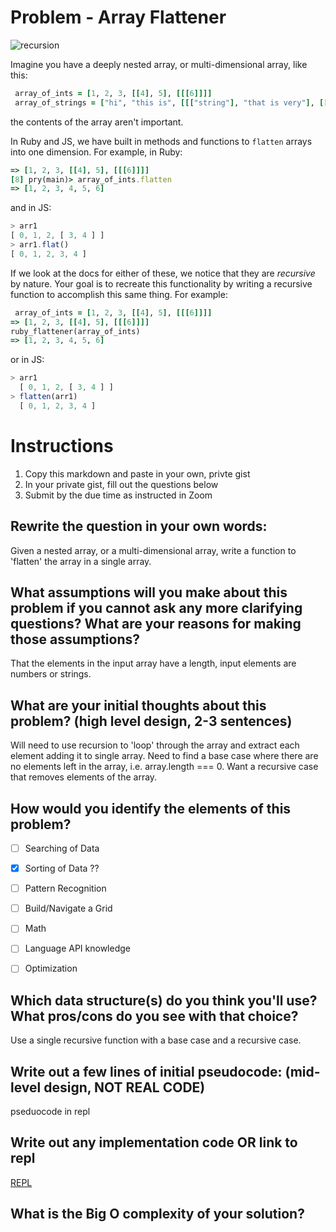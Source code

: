 # Problem - Array Flattener
![recursion](https://media.giphy.com/media/3GuP496Wrkos8/giphy.gif)

Imagine you have a deeply nested array, or multi-dimensional array, like this:

```rb
 array_of_ints = [1, 2, 3, [[4], 5], [[[6]]]]
 array_of_strings = ["hi", "this is", [[["string"], "that is very"], [[[["nested"]]]]]]
```
the contents of the array aren't important.

In Ruby and JS, we have built in methods and functions to `flatten` arrays into one dimension.  For example, in Ruby:

```rb
=> [1, 2, 3, [[4], 5], [[[6]]]]
[8] pry(main)> array_of_ints.flatten
=> [1, 2, 3, 4, 5, 6]
```
and in JS:

```js
> arr1
[ 0, 1, 2, [ 3, 4 ] ]
> arr1.flat()
[ 0, 1, 2, 3, 4 ]
```
If we look at the docs for either of these, we notice that they are _recursive_ by nature. Your goal is to recreate this functionality by writing a recursive function to accomplish this same thing. For example:

```rb
 array_of_ints = [1, 2, 3, [[4], 5], [[[6]]]]
=> [1, 2, 3, [[4], 5], [[[6]]]]
ruby_flattener(array_of_ints)
=> [1, 2, 3, 4, 5, 6]
```
or in JS:

```js
> arr1
  [ 0, 1, 2, [ 3, 4 ] ]
> flatten(arr1)
  [ 0, 1, 2, 3, 4 ]
```

# Instructions

1. Copy this markdown and paste in your own, privte gist
2. In your private gist, fill out the questions below
4. Submit by the due time as instructed in Zoom


## Rewrite the question in your own words:

Given a nested array, or a multi-dimensional array, write a function to 'flatten' the array in a single array.


## What assumptions will you make about this problem if you cannot ask any more clarifying questions? What are your reasons for making those assumptions?

That the elements in the input array have a length, input elements are numbers or strings.


## What are your initial thoughts about this problem? (high level design, 2-3 sentences)

Will need to use recursion to 'loop' through the array and extract each element adding it to single array.
Need to find a base case where there are no elements left in the array, i.e. array.length === 0.
Want a recursive case that removes elements of the array.


## How would you identify the elements of this problem?

- [ ] Searching of Data
- [X] Sorting of Data ??
- [ ] Pattern Recognition
- [ ] Build/Navigate a Grid
- [ ] Math
- [ ] Language API knowledge
- [ ] Optimization


## Which data structure(s) do you think you'll use? What pros/cons do you see with that choice?
Use a single recursive function with a base case and a recursive case.

## Write out a few lines of initial pseudocode: (mid-level design, NOT REAL CODE)

pseduocode in repl

## Write out any implementation code OR link to repl

[REPL](https://replit.com/@AlexThompson207/Array-Flattener#index.js)

## What is the Big O complexity of your solution?
